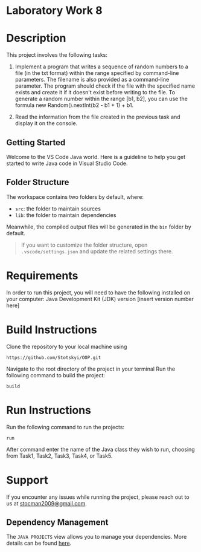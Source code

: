 # Laboratory Work 8

# Description
This project involves the following tasks:
 

1. Implement a program that writes a sequence of random numbers to a file (in the txt format) within the range specified by command-line parameters. The filename is also provided as a command-line parameter. The program should check if the file with the specified name exists and create it if it doesn't exist before writing to the file.
To generate a random number within the range [b1, b2], you can use the formula new Random().nextInt(b2 - b1 + 1) + b1.

2. Read the information from the file created in the previous task and display it on the console.








## Getting Started

Welcome to the VS Code Java world. Here is a guideline to help you get started to write Java code in Visual Studio Code.

## Folder Structure

The workspace contains two folders by default, where:

- `src`: the folder to maintain sources
- `lib`: the folder to maintain dependencies

Meanwhile, the compiled output files will be generated in the `bin` folder by default.

> If you want to customize the folder structure, open `.vscode/settings.json` and update the related settings there.


# Requirements
In order to run this project, you will need to have the following installed on your computer:
Java Development Kit (JDK) version [insert version number here]

# Build Instructions
Clone the repository to your local machine using 
```
https://github.com/Stotskyi/OOP.git
```
Navigate to the root directory of the project in your terminal
Run the following command to build  the project: 
```
build
```

# Run Instructions
Run the following command to run the projects:
```
run
```
After command enter the name of the Java class they wish to run, choosing from Task1, Task2, Task3, Task4, or Task5.
 




# Support
If you encounter any issues while running the project, please reach out to us at stocman2009@gmail.com.
## Dependency Management

The `JAVA PROJECTS` view allows you to manage your dependencies. More details can be found [here](https://github.com/microsoft/vscode-java-dependency#manage-dependencies).
